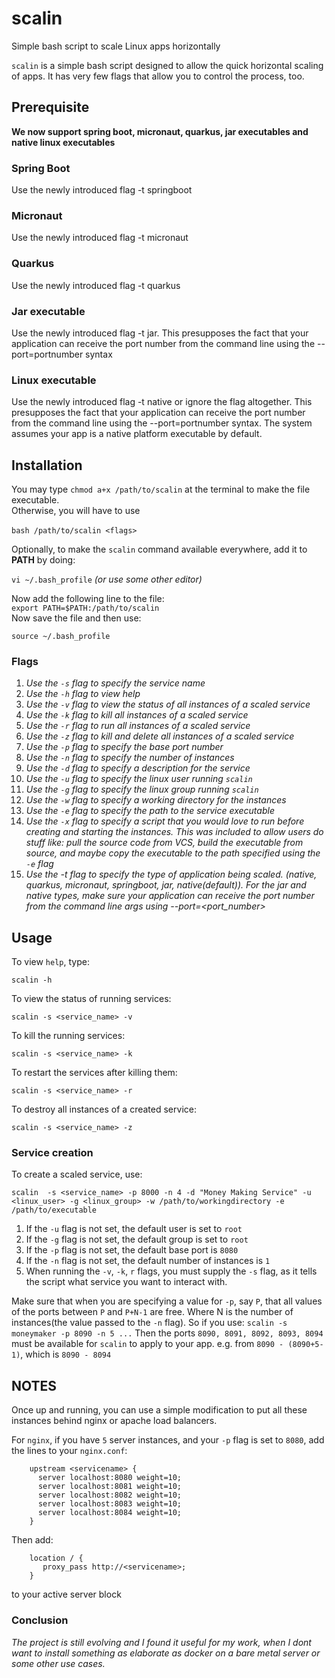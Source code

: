 # scalin
Simple bash script to scale Linux apps horizontally

`scalin` is a simple bash script designed to allow the quick horizontal scaling of apps.
It has very few flags that allow you to control the process, too.


## Prerequisite
<b>We now support spring boot, micronaut, quarkus, jar executables and native linux executables</b>

### Spring Boot
Use the newly introduced flag -t springboot
### Micronaut
Use the newly introduced flag -t micronaut
### Quarkus
Use the newly introduced flag -t quarkus
### Jar executable
Use the newly introduced flag -t jar. This presupposes the fact that your application can receive the port number from the command line using the --port=portnumber syntax
### Linux executable
Use the newly introduced flag -t native or ignore the flag altogether. This presupposes the fact that your application can receive the port number from the command line using the --port=portnumber syntax. The system assumes your app is a native platform executable by default.



## Installation
You may type `chmod a+x /path/to/scalin` at the terminal to make the file executable.<br>
Otherwise, you will have to use <br><br>`bash /path/to/scalin <flags>`

Optionally, to make the `scalin` command available everywhere, add it to **PATH** by doing:

`vi ~/.bash_profile` *(or use some other editor)*

Now add the following line to the file:<br>
`export PATH=$PATH:/path/to/scalin`
<br>Now save the file and then use:

`source ~/.bash_profile`


### Flags

1. *Use the `-s` flag to specify the service name*<br>
2. *Use the `-h` flag to view help*<br>
3. *Use the `-v` flag to view the status of all instances of a scaled service*<br>
4. *Use the `-k` flag to kill all instances of a scaled service*<br>
5. *Use the `-r` flag to run all instances of a scaled service*<br>
6. *Use the `-z` flag to kill and delete all instances of a scaled service*<br>
7. *Use the `-p` flag to specify the base port number*<br>
8. *Use the `-n` flag to specify the number of instances*<br>
9. *Use the `-d` flag to specify a description for the service*<br>
10. *Use the `-u` flag to specify the linux user running `scalin`*<br>
11. *Use the `-g` flag to specify the linux group running `scalin`*<br>
12. *Use the `-w` flag to specify a working directory for the instances*<br>
13. *Use the `-e` flag to specify the path to the service executable*<br>
14. *Use the `-x` flag to specify a script that you would love to run before creating and starting the instances. This was included to allow users do stuff like: pull the source code from VCS, build the executable from source, and maybe copy the executable to the path specified using the `-e` flag*
15. *Use the -t flag to specify the type of application being scaled. (native, quarkus, micronaut, springboot, jar, native(default)). For the jar and native types, make sure your application can receive the port number from the command line args using --port=<port_number>*


## Usage

To view `help`, type:

`scalin -h`<br>

To view the status of running services:<br>

`scalin -s <service_name> -v`<br>

To kill the running services:

`scalin -s <service_name> -k`<br>

To restart the services after killing them:

`scalin -s <service_name> -r`<br>


To destroy all instances of a created service:

`scalin -s <service_name> -z`<br>


### Service creation
To create a scaled service, use:

`scalin  -s <service_name> -p 8000 -n 4 -d "Money Making Service" -u <linux_user> -g <linux_group> -w /path/to/workingdirectory -e /path/to/executable`


1. If the `-u` flag is not set, the default user is set to `root`
2. If the `-g` flag is not set, the default group is set to `root`
3. If the `-p` flag is not set, the default base port is `8080`
4. If the `-n` flag is not set, the default number of instances is `1`
5. When running the `-v`, `-k`, `r` flags, you must supply the `-s` flag, as it tells the script what service you want to interact with. 


Make sure that when you are specifying a value for `-p`, say `P`, that all values of the ports between `P` and `P+N-1` are free. Where N is the number of instances(the value passed to the `-n` flag). 
So if you use:
`scalin -s moneymaker -p 8090 -n 5 ...`
Then the ports `8090, 8091, 8092, 8093, 8094` must be available for `scalin` to apply to your app. e.g. from `8090 - (8090+5-1)`, which is `8090 - 8094`



## NOTES
Once up and running, you can use a simple modification to put all these instances behind nginx or apache load balancers.

For `nginx`, if you have `5` server instances, and your `-p` flag is set to `8080`, add the lines to your `nginx.conf`:

```nginx
    upstream <servicename> {
      server localhost:8080 weight=10;
      server localhost:8081 weight=10;
      server localhost:8082 weight=10;
      server localhost:8083 weight=10;
      server localhost:8084 weight=10;
    }
```

Then add:   
```nginx      
    location / {
       proxy_pass http://<servicename>;
    }
```       
to your active server block
### Conclusion
*The project is still evolving and I found it useful for my work, when I dont want to install something as elaborate as docker on a bare metal server or some other use cases.*